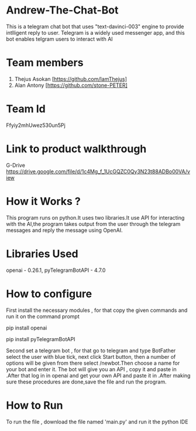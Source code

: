 # Andrew-The-Chat-Bot
This is a telegram chat bot that uses "text-davinci-003" engine
to provide intlligent reply to user. Telegram is a widely used messenger app, and this bot enables telgram users to interact with AI

# Team members
1. Thejus Asokan [https://github.com/IamThejus]
2. Alan Antony [https://github.com/stone-PETER]

# Team Id
Ffyiy2mhUwez530un5Pj
# Link to product walkthrough

G-Drive https://drive.google.com/file/d/1c4Mg_f_1UcGQZC0Qy3N23t88ADBo00VA/view


# How it Works ?
This program runs on python.It uses two libraries.It use API for interacting with the AI,the program takes output from the user through the telegram messages and reply the message using OpenAI.

# Libraries Used

openai - 0.26.1,
pyTelegramBotAPI - 4.7.0

# How to configure

First install the necessary modules , for that copy the given commands and run it on the command prompt

pip install openai

pip install pyTelegramBotAPI

Second set a telegram bot , for that go to telegram and type BotFather select the user with blue tick, next click Start button, then a number of options will be given from there select /newbot.Then choose a name for your bot and enter it.
The bot will give you an API , copy it and paste in <API TOKEN TELEGRAM BOT>.After that log in in openai and get your own API and paste it in <API TOKEN OPENAI>.After making sure these procedures are done,save the file and run the program.

# How to Run

To run the file , download the file named 'main.py' and run it the python IDE

